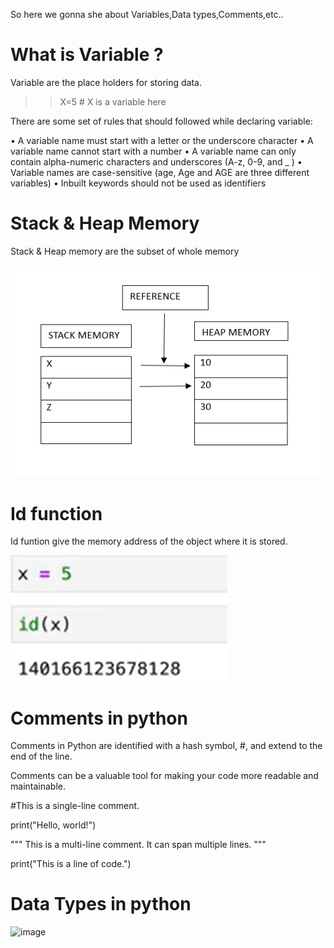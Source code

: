 So here we gonna she about Variables,Data types,Comments,etc..

# What is Variable ?

Variable are the place holders for storing data.

>>X=5 # X is a variable here

There are some set of rules that should followed while declaring variable:

• A variable name must start with a letter or the underscore character
• A variable name cannot start with a number
• A variable name can only contain alpha-numeric characters and underscores (A-z, 0-9, and
_ )
• Variable names are case-sensitive (age, Age and AGE are three different variables)
• Inbuilt keywords should not be used as identifiers

# Stack & Heap Memory

Stack & Heap memory are the subset of whole memory 

![alt text](image.png)

# Id function

Id funtion give the memory address of the object where it is stored.

![alt text](image-1.png)

# Comments in python

Comments in Python are identified with a hash symbol, #, and extend to the end of the line. 

Comments can be a valuable tool for making your code more readable and maintainable.

#This is a single-line comment.

print("Hello, world!") 

"""
This is a multi-line comment.
It can span multiple lines.
"""

print("This is a line of code.")

# Data Types in python

![image](https://github.com/PrithivRaaj/LearnPython/assets/111727780/cd947bd0-65a6-477b-8d1f-bf075f76e58f)

